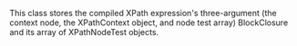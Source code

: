 
This class stores the compiled XPath expression's three-argument (the context node, the XPathContext object, and node test array) BlockClosure and its array of XPathNodeTest objects.

